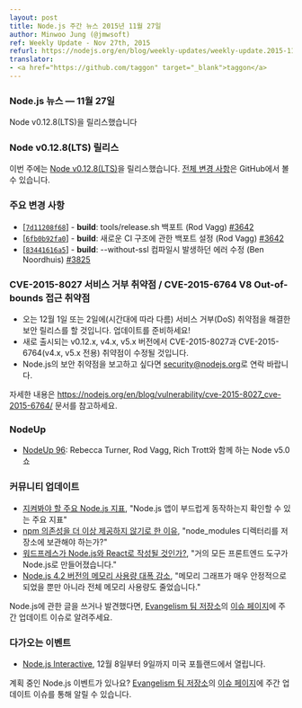 ```yaml
---
layout: post
title: Node.js 주간 뉴스 2015년 11월 27일
author: Minwoo Jung (@jmwsoft)
ref: Weekly Update - Nov 27th, 2015
refurl: https://nodejs.org/en/blog/weekly-updates/weekly-update.2015-11-27/
translator:
- <a href="https://github.com/taggon" target="_blank">taggon</a>
---
```


<!--
### Node.js News — November 27th
Node v0.12.8 (LTS) is released
-->

### Node.js 뉴스 — 11월 27일
Node v0.12.8(LTS)을 릴리스했습니다

### Node v0.12.8(LTS) 릴리스

이번 주에는 [Node v0.12.8(LTS)](https://nodejs.org/en/blog/release/v0.12.8/)을 릴리스했습니다. [전체 변경 사항](https://github.com/nodejs/node/blob/master/CHANGELOG.md)은 GitHub에서 볼 수 있습니다.

<!--
### Notable changes

* [[`7d11208f68`](https://github.com/nodejs/node/commit/7d11208f68)] - **build**: backport tools/release.sh (Rod Vagg) [#3642](https://github.com/nodejs/node/pull/3642)
* [[`6fb0b92fa0`](https://github.com/nodejs/node/commit/6fb0b92fa0)] - **build**: backport config for new CI infrastructure (Rod Vagg) [#3642](https://github.com/nodejs/node/pull/3642)
* [[`83441616a5`](https://github.com/nodejs/node/commit/83441616a5)] - **build**: fix --without-ssl compile time error (Ben Noordhuis) [#3825](https://github.com/nodejs/node/pull/3825)
-->

### 주요 변경 사항

* [[`7d11208f68`](https://github.com/nodejs/node/commit/7d11208f68)] - **build**: tools/release.sh 백포트 (Rod Vagg) [#3642](https://github.com/nodejs/node/pull/3642)
* [[`6fb0b92fa0`](https://github.com/nodejs/node/commit/6fb0b92fa0)] - **build**: 새로운 CI 구조에 관한 백포트 설정 (Rod Vagg) [#3642](https://github.com/nodejs/node/pull/3642)
* [[`83441616a5`](https://github.com/nodejs/node/commit/83441616a5)] - **build**: --without-ssl 컴파일시 발생하던 에러 수정 (Ben Noordhuis) [#3825](https://github.com/nodejs/node/pull/3825)

<!--
### CVE-2015-8027 Denial of Service Vulnerability / CVE-2015-6764 V8 Out-of-bounds Access Vulnerability

* Security release coming on December 1 or December 2 (depending on your timezone) will resolve a denial-of-service vulnerability. Be prepared to update!
* New releases of v0.12.x, v4.x and v5.x will be made available with appropriate fixes for CVE-2015-8027 and CVE-2015-6764 (for v4.x and v5.x only)
* Please contact security@nodejs.org if you wish to report a vulnerability in Node.js.

See https://nodejs.org/en/blog/vulnerability/cve-2015-8027_cve-2015-6764/ for more information.
-->

### CVE-2015-8027 서비스 거부 취약점 / CVE-2015-6764 V8 Out-of-bounds 접근 취약점

* 오는 12월 1일 또는 2일에(시간대에 따라 다름) 서비스 거부(DoS) 취약점을 해결한 보안 릴리스를 할 것입니다. 업데이트를 준비하세요!
* 새로 출시되는 v0.12.x, v4.x, v5.x 버전에서 CVE-2015-8027과 CVE-2015-6764(v4.x, v5.x 전용) 취약점이 수정될 것입니다.
* Node.js의 보안 취약점을 보고하고 싶다면 <security@nodejs.org>로 연락 바랍니다.

자세한 내용은 https://nodejs.org/en/blog/vulnerability/cve-2015-8027_cve-2015-6764/ 문서를 참고하세요.

<!--
### NodeUp

* [NodeUp 96](http://nodeup.com/ninetysix): "A Node v5.0 Show" with Rebecca Turner, Rod Vagg, and Rich Trott".
-->

### NodeUp

* [NodeUp 96](http://nodeup.com/ninetysix): Rebecca Turner, Rod Vagg, Rich Trott와 함께 하는 Node v5.0 쇼

<!--
### Community Updates

* [Top Node.js metrics to watch](https://www.oreilly.com/ideas/top-nodejs-metrics-to-watch), "Track key metrics to keep your Node.js apps running smoothly."
* [Why we stopped vendoring our npm dependencies](http://blog.bithound.io/why-we-stopped-vendoring-our-npm-dependencies/), "Should I check my node_modules directory into my repository?"
* [Clearing the air: Is WordPress being rewritten in Node.js and React?](http://wesbos.com/wordpress-calypso-react/), "Almost all front-end tooling is built in Node.js."
* [Massive Memory Gains in Node.js 4.2](http://goldfirestudios.com/blog/140/Massive-Memory-Gains-in-Node.js-4.2), "Not only did we see our memory graphs smooth out significantly, but the total memory usage dropped."

If you have spotted or written something about Node.js, do come over to our [Evangelism team repo](https://github.com/nodejs/evangelism) and suggest it on the [Issues page](https://github.com/nodejs/evangelism/issues/), specifically the Weekly Updates issue.
-->

### 커뮤니티 업데이트

* [지켜봐야 할 주요 Node.js 지표](https://www.oreilly.com/ideas/top-nodejs-metrics-to-watch), "Node.js 앱이 부드럽게 동작하는지 확인할 수 있는 주요 지표"
* [npm 의존성을 더 이상 제공하지 않기로 한 이유](http://blog.bithound.io/why-we-stopped-vendoring-our-npm-dependencies/), "node_modules 디렉터리를 저장소에 보관해야 하는가?"
* [워드프레스가 Node.js와 React로 작성될 것인가?](http://wesbos.com/wordpress-calypso-react/), "거의 모든 프론트엔드 도구가 Node.js로 만들어졌습니다."
* [Node.js 4.2 버전의 메모리 사용량 대폭 감소](http://goldfirestudios.com/blog/140/Massive-Memory-Gains-in-Node.js-4.2), "메모리 그래프가 매우 안정적으로 되었을 뿐만 아니라 전체 메모리 사용량도 줄었습니다."

Node.js에 관한 글을 쓰거나 발견했다면, [Evangelism 팀 저장소]((https://github.com/nodejs/evangelism))의 [이슈 페이지](https://github.com/nodejs/evangelism/issues/)에 주간 업데이트 이슈로 알려주세요.

<!--
### Upcoming Events

* [Node.js Interactive](http://events.linuxfoundation.org/events/node-interactive), December 8th - 9th at Portland, US.

Have an event about Node.js coming up? You can put your events here through the [Evangelism team repo](https://github.com/nodejs/evangelism) and announce it in the [Issues page](https://github.com/nodejs/evangelism/issues/191), specifically the Weekly Updates issue.
-->

### 다가오는 이벤트

* [Node.js Interactive](http://events.linuxfoundation.org/events/node-interactive), 12월 8일부터 9일까지 미국 포틀랜드에서 열립니다.

계획 중인 Node.js 이벤트가 있나요? [Evangelism 팀 저장소](https://github.com/nodejs/evangelism)의 [이슈 페이지](https://github.com/nodejs/evangelism/issues)에 주간 업데이트 이슈를 통해 알릴 수 있습니다.

